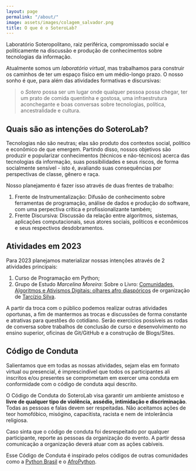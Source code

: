 ```yaml
---
layout: page
permalink: "/about/"
image: assets/images/colagem_salvador.png
title: O que é o SoteroLab?
---
```


Laboratório Soteropolitano, raiz periférica, compromissado social e politicamente na discussão e produção de conhecimentos sobre tecnologias da informação.

Atualmente somos um _laboratório virtual_, mas trabalhamos para construir os caminhos de ter um espaço físico em um médio-longo prazo. O nosso sonho é que, para além das atividades formativas e discursivas:
> o *Sotero* possa ser um lugar onde qualquer pessoa possa chegar, ter um prato de comida quentinha e gostosa, uma infraestrutura aconchegante e boas conversas sobre tecnologias, política, ancestralidade e cultura.

## Quais são as intenções do SoteroLab?

Tecnologias não são neutras; elas são produto dos contextos social, político e econômico de que emergem. Partindo disso, nossos objetivos são produzir e popularizar conhecimentos (técnicos e não-técnicos) acerca das tecnologias da informação, suas possibilidades e seus riscos, de forma socialmente sensível - isto é, avaliando suas consequências por perspectivas de classe, gênero e raça.

Nosso planejamento é fazer isso através de duas frentes de trabalho:
1. Frente de Instrumentalização: Difusão de conhecimento sobre ferramentas de programação, análise de dados e produção do software, com uma perpectiva crítica e profissionalizante também;
2. Frente Discursiva: Discussão da relação entre algoritmos, sistemas, aplicações computacionais, seus atores sociais, políticos e econômicos e seus respectivos desdobramentos.

## Atividades em 2023

Para 2023 planejamos materializar nossas intenções através de 2 atividades principais:
1. Curso de Programação em Python;
2. Grupo de Estudo _Marcelina Moreira_: Sobre o Livro: [Comunidades, Algoritmos e Ativismos Digitais: olhares afro diaspóricos](https://www.researchgate.net/publication/339954112_Comunidades_Algoritmos_e_Ativismos_Digitais_olhares_afrodiasporicos) de organização de [Tarcízio Silva](https://tarciziosilva.com.br/blog/).

A partir da troca com o público podemos realizar outras atividades oportunas, a fim de mantermos as trocas e discussões de forma constante e atrativas para questões do cotidiano. Serão exercícios possíveis as rodas de conversa sobre trabalhos de conclusão de curso e desenvolvimento no ensino superior, oficinas de Git/GitHub e a construção de Blogs/Sites.

## Código de Conduta

Salientamos que em todas as nossas atividades, sejam elas em formato virtual ou presencial, é imprescindível que todos os participantes ali inscritos e/ou presentes se comprometam em exercer uma conduta em conformidade com o código de conduta aqui descrito. 

O Código de Conduta do SoteroLab visa garantir um ambiente amistoso e **livre de qualquer tipo de violência, assédio, intimidação e discriminação**. Todas as pessoas e falas devem ser respeitadas. Não aceitamos ações de teor homofóbico, misógino, capacitista, racista e nem de intolerância religiosa. 

Caso sinta que o código de conduta foi desrespeitado por qualquer participante, reporte as pessoas da organização do evento. A partir dessa comunicação a organização deverá atuar com as ações cabíveis.

Esse Código de Conduta é inspirado pelos códigos de outras comunidades como a [Python Brasil](https://python.org.br/cdc/) e o [AfroPython](https://afropython.org/codigo-de-conduta/).
